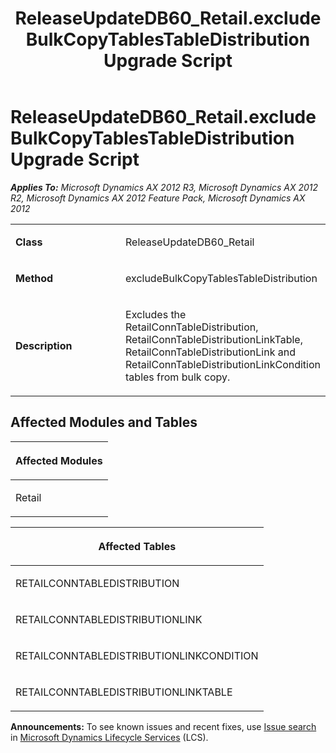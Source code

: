 ﻿---
title: ReleaseUpdateDB60_Retail.excludeBulkCopyTablesTableDistribution Upgrade Script
TOCTitle: ReleaseUpdateDB60_Retail.excludeBulkCopyTablesTableDistribution Upgrade Script
ms:assetid: 7b85d500-9972-fd96-7ddd-6101a4797211
ms:mtpsurl: https://msdn.microsoft.com/en-us/library/JJ719436(v=AX.60)
ms:contentKeyID: 49709227
ms.date: 05/18/2015
mtps_version: v=AX.60
---

# ReleaseUpdateDB60\_Retail.excludeBulkCopyTablesTableDistribution Upgrade Script 


_**Applies To:** Microsoft Dynamics AX 2012 R3, Microsoft Dynamics AX 2012 R2, Microsoft Dynamics AX 2012 Feature Pack, Microsoft Dynamics AX 2012_

<table>
<colgroup>
<col style="width: 50%" />
<col style="width: 50%" />
</colgroup>
<tbody>
<tr class="odd">
<td><p><strong>Class</strong></p></td>
<td><p>ReleaseUpdateDB60_Retail</p></td>
</tr>
<tr class="even">
<td><p><strong>Method</strong></p></td>
<td><p>excludeBulkCopyTablesTableDistribution</p></td>
</tr>
<tr class="odd">
<td><p><strong>Description</strong></p></td>
<td><p>Excludes the RetailConnTableDistribution, RetailConnTableDistributionLinkTable, RetailConnTableDistributionLink and RetailConnTableDistributionLinkCondition tables from bulk copy.</p></td>
</tr>
</tbody>
</table>


## Affected Modules and Tables

<table>
<colgroup>
<col style="width: 100%" />
</colgroup>
<thead>
<tr class="header">
<th><p>Affected Modules</p></th>
</tr>
</thead>
<tbody>
<tr class="odd">
<td><p>Retail</p></td>
</tr>
</tbody>
</table>


<table>
<colgroup>
<col style="width: 100%" />
</colgroup>
<thead>
<tr class="header">
<th><p>Affected Tables</p></th>
</tr>
</thead>
<tbody>
<tr class="odd">
<td><p>RETAILCONNTABLEDISTRIBUTION</p></td>
</tr>
<tr class="even">
<td><p>RETAILCONNTABLEDISTRIBUTIONLINK</p></td>
</tr>
<tr class="odd">
<td><p>RETAILCONNTABLEDISTRIBUTIONLINKCONDITION</p></td>
</tr>
<tr class="even">
<td><p>RETAILCONNTABLEDISTRIBUTIONLINKTABLE</p></td>
</tr>
</tbody>
</table>

  
**Announcements:** To see known issues and recent fixes, use [Issue search](http://go.microsoft.com/fwlink/?linkid=389258) in [Microsoft Dynamics Lifecycle Services](http://go.microsoft.com/fwlink/?linkid=306505) (LCS).

